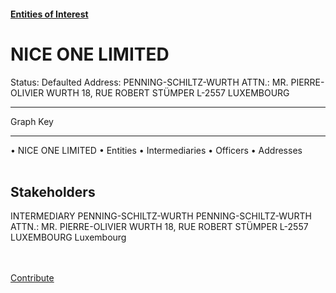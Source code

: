 #### [Entities of Interest](/list.html)
<link rel="stylesheet" type="text/css" href="../../assets/style.css">

<style>
body{background-image:url("http://eoi-graphs.s3-website-eu-west-1.amazonaws.com/NICE_ONE_LIMITED.png");background-repeat: no-repeat;background-size: contain;}
.markdown>p>span{background-color: white;}
</style>

# NICE ONE LIMITED
<span>Status: Defaulted
Address: PENNING-SCHILTZ-WURTH ATTN.: MR. PIERRE-OLIVIER WURTH  18, RUE ROBERT STÜMPER  L-2557 LUXEMBOURG
</span>

---



<div class="legend">
Graph Key
<hr>
<span class="focus">• NICE ONE LIMITED</span>
<span class="entity">• Entities</span>
<span class="intermediary">• Intermediaries</span>
<span class="officer">• Officers</span>
<span class="address">• Addresses</span>
</div><br>


## Stakeholders
<span>INTERMEDIARY
PENNING-SCHILTZ-WURTH
PENNING-SCHILTZ-WURTH ATTN.: MR. PIERRE-OLIVIER WURTH  18, RUE ROBERT STÜMPER  L-2557 LUXEMBOURG
Luxembourg
</span>


<br><br><a class="contribute_button" href="Readme.md">Contribute</a>